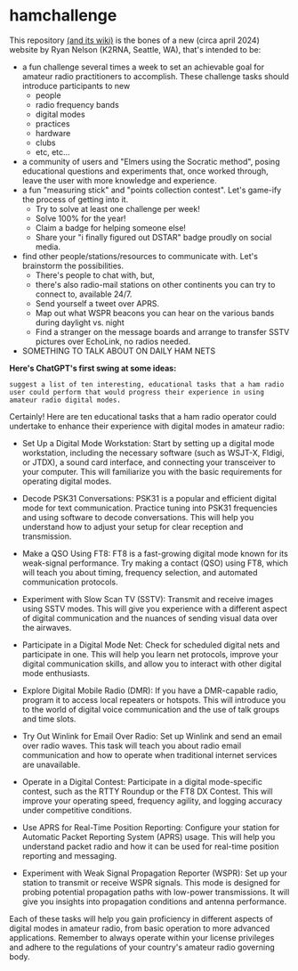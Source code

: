# hamchallenge

This repository [(and its wiki)](https://github.com/ryancnelson/hamchallenge/wiki) is the bones of a new (circa april 2024) website by Ryan Nelson (K2RNA, Seattle, WA), that's intended to be:

* a fun challenge several times a week to set an achievable goal for amateur radio practitioners to accomplish.  These challenge tasks should introduce participants to new 
    * people
    * radio frequency bands
    * digital modes
    * practices
    * hardware
    * clubs
    * etc, etc...
* a community of users and "Elmers using the Socratic method", posing educational questions and experiments that, once worked through, leave the user with more knowledge and experience.  
* a fun "measuring stick" and "points collection contest".  Let's game-ify the process of getting into it.  
    * Try to solve at least one challenge per week!
    * Solve 100% for the year!  
    * Claim a badge for helping someone else!
    * Share your "i finally figured out DSTAR" badge proudly on social media.
* find other people/stations/resources to communicate with. Let's brainstorm the possibilities.
    * There's people to chat with, but, 
    * there's also radio-mail stations on other continents you can try to connect to, available 24/7.
    * Send yourself a tweet over APRS.
    * Map out what WSPR beacons you can hear on the various bands during daylight vs. night
    * Find a stranger on the message boards and arrange to transfer SSTV pictures over EchoLink, no radios needed.  
* SOMETHING TO TALK ABOUT ON DAILY HAM NETS


**Here's ChatGPT's first swing at some ideas:**

```suggest a list of ten interesting, educational tasks that a ham radio user could perform that would progress their experience in using amateur radio digital modes.```

Certainly! Here are ten educational tasks that a ham radio operator could undertake to enhance their experience with digital modes in amateur radio:
- Set Up a Digital Mode Workstation: Start by setting up a digital mode workstation, including the necessary software (such as WSJT-X, Fldigi, or JTDX), a sound card interface, and connecting your transceiver to your computer. This will familiarize you with the basic requirements for operating digital modes.

- Decode PSK31 Conversations: PSK31 is a popular and efficient digital mode for text communication. Practice tuning into PSK31 frequencies and using software to decode conversations. This will help you understand how to adjust your setup for clear reception and transmission.

- Make a QSO Using FT8: FT8 is a fast-growing digital mode known for its weak-signal performance. Try making a contact (QSO) using FT8, which will teach you about timing, frequency selection, and automated communication protocols.

- Experiment with Slow Scan TV (SSTV): Transmit and receive images using SSTV modes. This will give you experience with a different aspect of digital communication and the nuances of sending visual data over the airwaves.

- Participate in a Digital Mode Net: Check for scheduled digital nets and participate in one. This will help you learn net protocols, improve your digital communication skills, and allow you to interact with other digital mode enthusiasts.

- Explore Digital Mobile Radio (DMR): If you have a DMR-capable radio, program it to access local repeaters or hotspots. This will introduce you to the world of digital voice communication and the use of talk groups and time slots.

- Try Out Winlink for Email Over Radio: Set up Winlink and send an email over radio waves. This task will teach you about radio email communication and how to operate when traditional internet services are unavailable.

- Operate in a Digital Contest: Participate in a digital mode-specific contest, such as the RTTY Roundup or the FT8 DX Contest. This will improve your operating speed, frequency agility, and logging accuracy under competitive conditions.

- Use APRS for Real-Time Position Reporting: Configure your station for Automatic Packet Reporting System (APRS) usage. This will help you understand packet radio and how it can be used for real-time position reporting and messaging.

- Experiment with Weak Signal Propagation Reporter (WSPR): Set up your station to transmit or receive WSPR signals. This mode is designed for probing potential propagation paths with low-power transmissions. It will give you insights into propagation conditions and antenna performance.

Each of these tasks will help you gain proficiency in different aspects of digital modes in amateur radio, from basic operation to more advanced applications. Remember to always operate within your license privileges and adhere to the regulations of your country's amateur radio governing body.
